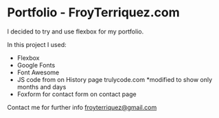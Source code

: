 # Portfolio - FroyTerriquez.com

I decided to try and use flexbox for my portfolio.

In this project I used: 
- Flexbox
- Google Fonts
- Font Awesome
- JS code from on History page trulycode.com *modified to show only months and days 
- Foxform for contact form on contact page

Contact me for further info froyterriquez@gmail.com

